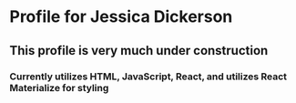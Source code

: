 # Profile for Jessica Dickerson

## This profile is very much under construction

### Currently utilizes HTML, JavaScript, React, and utilizes React Materialize for styling
